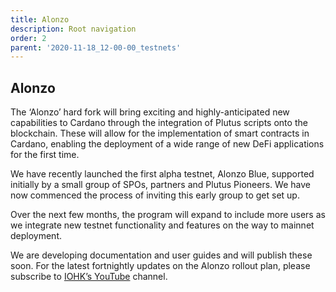 ```yaml
---
title: Alonzo
description: Root navigation
order: 2
parent: '2020-11-18_12-00-00_testnets'
---
```


## Alonzo

The ‘Alonzo’ hard fork will bring exciting and highly-anticipated new capabilities to Cardano through the integration of Plutus scripts onto the blockchain. These will allow for the implementation of smart contracts in Cardano, enabling the deployment of a wide range of new DeFi applications for the first time.

We have recently launched the first alpha testnet, Alonzo Blue, supported initially by a small group of SPOs, partners and Plutus Pioneers. We have now commenced the process of inviting this early group to get set up.

Over the next few months, the program will expand to include more users as we integrate new testnet functionality and features on the way to mainnet deployment.

We are developing documentation and user guides and will publish these soon. For the latest fortnightly updates on the Alonzo rollout plan, please subscribe to [IOHK’s YouTube](https://www.youtube.com/channel/UCBJ0p9aCW-W82TwNM-z3V2w) channel.

